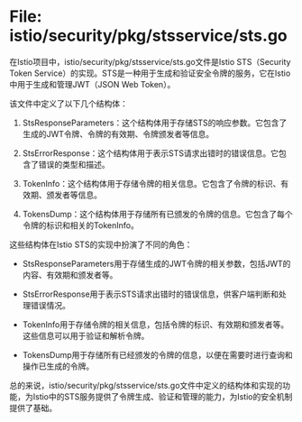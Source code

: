 # File: istio/security/pkg/stsservice/sts.go

在Istio项目中，istio/security/pkg/stsservice/sts.go文件是Istio STS（Security Token Service）的实现。STS是一种用于生成和验证安全令牌的服务，它在Istio中用于生成和管理JWT（JSON Web Token）。

该文件中定义了以下几个结构体：

1. StsResponseParameters：这个结构体用于存储STS的响应参数。它包含了生成的JWT令牌、令牌的有效期、令牌颁发者等信息。

2. StsErrorResponse：这个结构体用于表示STS请求出错时的错误信息。它包含了错误的类型和描述。

3. TokenInfo：这个结构体用于存储令牌的相关信息。它包含了令牌的标识、有效期、颁发者等信息。

4. TokensDump：这个结构体用于存储所有已颁发的令牌的信息。它包含了每个令牌的标识和相关的TokenInfo。

这些结构体在Istio STS的实现中扮演了不同的角色：

- StsResponseParameters用于存储生成的JWT令牌的相关参数，包括JWT的内容、有效期和颁发者等。

- StsErrorResponse用于表示STS请求出错时的错误信息，供客户端判断和处理错误情况。

- TokenInfo用于存储令牌的相关信息，包括令牌的标识、有效期和颁发者等。这些信息可以用于验证和解析令牌。

- TokensDump用于存储所有已经颁发的令牌的信息，以便在需要时进行查询和操作已生成的令牌。

总的来说，istio/security/pkg/stsservice/sts.go文件中定义的结构体和实现的功能，为Istio中的STS服务提供了令牌生成、验证和管理的能力，为Istio的安全机制提供了基础。

